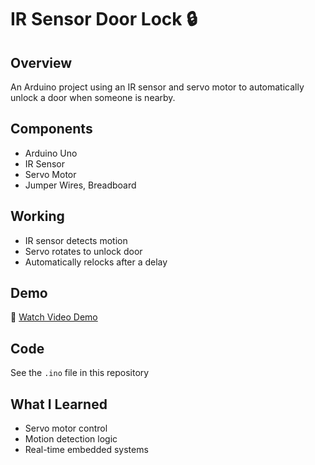 # IR Sensor Door Lock 🔒

## Overview
An Arduino project using an IR sensor and servo motor to automatically unlock a door when someone is nearby.

## Components
- Arduino Uno
- IR Sensor
- Servo Motor
- Jumper Wires, Breadboard

## Working
- IR sensor detects motion
- Servo rotates to unlock door
- Automatically relocks after a delay


## Demo
🎥 [Watch Video Demo](https://drive.google.com/file/d/1_wrAF6gjcXKYd3QSQn3qmNQq483qCz2d/view?usp=drive_link)

## Code
See the `.ino` file in this repository

## What I Learned
- Servo motor control
- Motion detection logic
- Real-time embedded systems
